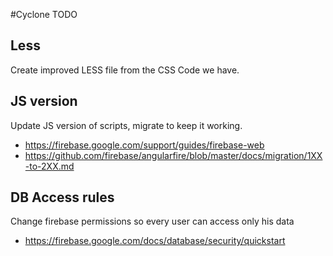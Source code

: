 #Cyclone TODO

## Less
Create improved LESS file from the CSS Code we have.

## JS version
Update JS version of scripts, migrate to keep it working.

 * https://firebase.google.com/support/guides/firebase-web
 * https://github.com/firebase/angularfire/blob/master/docs/migration/1XX-to-2XX.md

## DB Access rules
Change firebase permissions so every user can access only his data
 * https://firebase.google.com/docs/database/security/quickstart
